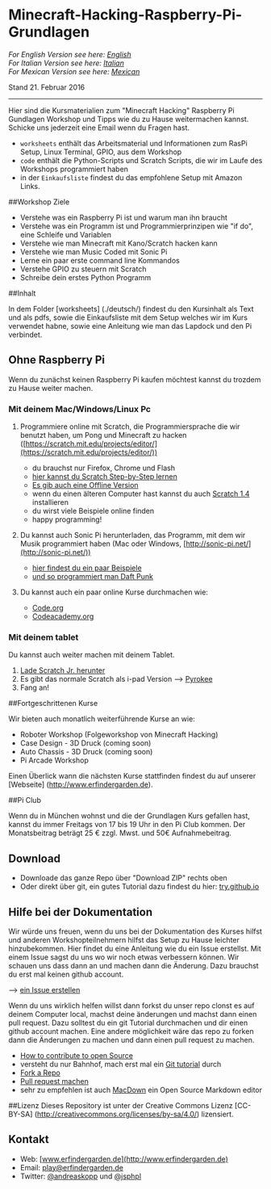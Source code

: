 # Minecraft-Hacking-Raspberry-Pi-Grundlagen

*For English Version see here: [English](./english)*  
*For Italian Version see here: [Italian](./italiano)*  
*For Mexican Version see here: [Mexican](./mexicano-puebla)* 

Stand 21. Februar 2016

---

Hier sind die Kursmaterialien zum "Minecraft Hacking" Raspberry Pi Gundlagen Workshop und Tipps wie du zu Hause weitermachen kannst. Schicke uns jederzeit eine Email wenn du Fragen hast.

* `worksheets` enthält das Arbeitsmaterial und Informationen zum RasPi Setup, Linux Terminal, GPIO, aus dem Workshop
* `code` enthält die Python-Scripts und Scratch Scripts, die wir im Laufe des Workshops programmiert haben
* in der `Einkaufsliste` findest du das empfohlene Setup mit Amazon Links.

##Workshop Ziele

* Verstehe was ein Raspberry Pi ist und warum man ihn braucht
* Verstehe was ein Programm ist und Programmierprinzipen wie "if do", eine Schleife und Variablen 
* Verstehe wie man Minecraft mit Kano/Scratch hacken kann
* Verstehe wie man Music Coded mit Sonic Pi
* Lerne ein paar erste command line Kommandos
* Verstehe GPIO zu steuern mit Scratch
* Schreibe dein erstes Python Programm

##Inhalt

In dem Folder [worksheets] (./deutsch/) findest du den Kursinhalt als Text und als pdfs, sowie die Einkaufsliste mit dem Setup welches wir im Kurs verwendet habne, sowie eine Anleitung wie man das Lapdock und den Pi verbindet. 

## Ohne Raspberry Pi

Wenn du zunächst keinen Raspberry Pi kaufen möchtest kannst du trozdem zu Hause weiter machen.

### Mit deinem Mac/Windows/Linux Pc

1. Programmiere online mit Scratch, die Programmiersprache die wir benutzt haben, um Pong und Minecraft zu hacken ([https://scratch.mit.edu/projects/editor/](https://scratch.mit.edu/projects/editor/))
	* du brauchst nur Firefox, Chrome und Flash
	* [hier kannst du Scratch Step-by-Step lernen ](https://scratch.mit.edu/projects/editor/?tip_bar=getStarted)
	* [Es gib auch eine Offline Version](https://scratch.mit.edu/scratch2download/)
	* wenn du einen älteren Computer hast kannst du auch [Scratch 1.4](https://scratch.mit.edu/scratch_1.4/) installieren
	* du wirst viele Beispiele online finden
	* happy programming!


2. Du kannst auch Sonic Pi herunterladen, das Programm, mit dem wir Musik programmiert haben (Mac oder Windows, [http://sonic-pi.net/](http://sonic-pi.net/))
	* [hier findest du ein paar Beispiele ](http://sonic-pi.net/)
	* [und so programmiert man Daft Punk](https://aimxhaisse.com/aerodynamic-everything-en.html) 

3. Du kannst auch ein paar online Kurse durchmachen wie:

	* [Code.org](https://code.org/)
	* [Codeacademy.org](https://www.codecademy.com/)

### Mit deinem tablet

Du kannst auch weiter machen mit deinem Tablet. 

1. [Lade Scratch Jr. herunter](http://www.scratchjr.org/)
2. Es gibt das normale Scratch als i-pad Version --> [Pyrokee](https://itunes.apple.com/us/app/pyonkee/id905012686?mt=8)
3. Fang an!


##Fortgeschrittenen Kurse

Wir bieten auch monatlich weiterführende Kurse an wie: 

* Roboter Workshop (Folgeworkshop von Minecraft Hacking)
* Case Design - 3D Druck (coming soon)
* Auto Chassis - 3D Druck (coming soon)
* Pi Arcade Workshop

Einen Überlick wann die nächsten Kurse stattfinden findest du auf unserer [Webseite] (http://www.erfindergarden.de). 

##Pi Club

Wenn du in München wohnst und die der Grundlagen Kurs gefallen hast, kannst du immer Freitags von 17 bis 19 Uhr in den Pi Club kommen. Der Monatsbeitrag beträgt 25 € zzgl. Mwst.  und 50€ Aufnahmebeitrag. 


## Download

* Downloade das ganze Repo über "Download ZIP" rechts oben
* Oder direkt über git, ein gutes Tutorial dazu findest du hier: [try.github.io](https://try.github.io)


## Hilfe bei der Dokumentation 

Wir würde uns freuen, wenn du uns bei der Dokumentation des Kurses hilfst und anderen Workshopteilnehmern hilfst das Setup zu Hause leichter hinzubekommen. Hier findet du eine Anleitung wie du ein Issue erstellst. Mit einem Issue sagst du uns wo wir noch etwas verbessern können. Wir schauen uns dass dann an und machen dann die Änderung. Dazu brauchst du erst mal keinen github account.    

--> [ein Issue erstellen](https://guides.github.com/features/issues/)

Wenn du uns wirklich helfen willst dann forkst du unser repo clonst es auf deinem Computer local, machst deine änderungen und machst dann einen pull request. Dazu solltest du ein git Tutorial durchmachen und dir einen github account machen. Eine andere möglichkeit wäre das repo zu forken dann die Änderungen zu machen und dann einen pull request zu machen.  

* [How to contribute to open Source](https://guides.github.com/activities/contributing-to-open-source/)
* versteht du nur Bahnhof, mach erst mal ein [Git tutorial](http://rogerdudler.github.io/git-guide/) durch
* [Fork a Repo](https://help.github.com/articles/fork-a-repo/) 
* [Pull request machen](https://help.github.com/articles/using-pull-requests/)
* sehr zu empfehlen ist auch  [MacDown](http://macdown.uranusjr.com/) ein Open Source Markdown editor

##Lizenz
Dieses Repository ist unter der Creative Commons Lizenz [CC-BY-SA] (http://creativecommons.org/licenses/by-sa/4.0/) lizensiert. 


## Kontakt

* Web: [www.erfindergarden.de](http://www.erfindergarden.de)
* Email: [play@erfindergarden.de](mailto:play@erfindergarden.de)
* Twitter: [@andreaskopp](https://twitter.com/andreaskopp) und [@jsphpl](https://twitter.com/jsphpl)
